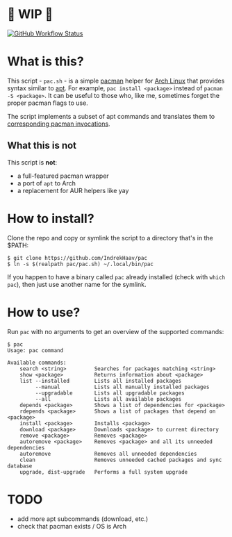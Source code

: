 # 🚧 WIP 🚧

[![GitHub Workflow Status](https://img.shields.io/github/actions/workflow/status/IndrekHaav/pac/lint.yml?branch=main&label=lint)](https://github.com/IndrekHaav/pac/actions/workflows/lint.yml)

# What is this?

This script - `pac.sh` - is a simple [pacman](https://wiki.archlinux.org/title/Pacman) helper for [Arch Linux](https://archlinux.org/) that provides syntax similar to [apt](https://wiki.debian.org/AptCLI). For example, `pac install <package>` instead of `pacman -S <package>`. It can be useful to those who, like me, sometimes forget the proper pacman flags to use.

The script implements a subset of apt commands and translates them to [corresponding pacman invocations](https://wiki.archlinux.org/title/Pacman/Rosetta).

## What this is not

This script is **not**:

 - a full-featured pacman wrapper
 - a port of `apt` to Arch
 - a replacement for AUR helpers like yay

# How to install?

Clone the repo and copy or symlink the script to a directory that's in the $PATH:

```shell
$ git clone https://github.com/IndrekHaav/pac
$ ln -s $(realpath pac/pac.sh) ~/.local/bin/pac
```

If you happen to have a binary called `pac` already installed (check with `which pac`), then just use another name for the symlink.

# How to use?

Run `pac` with no arguments to get an overview of the supported commands:

```shell
$ pac
Usage: pac command

Available commands:
    search <string>         Searches for packages matching <string>
    show <package>          Returns information about <package>
    list --installed        Lists all installed packages
         --manual           Lists all manually installed packages
         --upgradable       Lists all upgradable packages
         --all              Lists all available packages
    depends <package>       Shows a list of dependencies for <package>
    rdepends <package>      Shows a list of packages that depend on <package>
    install <package>       Installs <package>
    download <package>      Downloads <package> to current directory
    remove <package>        Removes <package>
    autoremove <package>    Removes <package> and all its unneeded dependencies
    autoremove              Removes all unneeded dependencies
    clean                   Removes unneeded cached packages and sync database
    upgrade, dist-upgrade   Performs a full system upgrade
```

# TODO

- add more apt subcommands (download, etc.)
- check that pacman exists / OS is Arch

